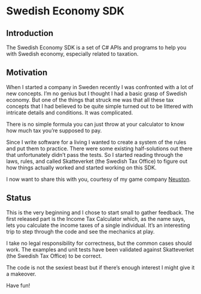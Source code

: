 # Swedish Economy SDK

## Introduction

The Swedish Economy SDK is a set of C# APIs and programs to help you with Swedish economy, especially related to taxation.

## Motivation

When I started a company in Sweden recently I was confronted with a lot of new concepts. I’m no genius but I thought I had a basic grasp of Swedish economy. But one of the things that struck me was that all these tax concepts that I had believed to be quite simple turned out to be littered with intricate details and conditions. It was complicated.

There is no simple formula you can just throw at your calculator to know how much tax you’re supposed to pay.

Since I write software for a living I wanted to create a system of the rules and put them to practice. There were some existing half-solutions out there that unfortunately didn’t pass the tests. So I started reading through the laws, rules, and called Skatteverket (the Swedish Tax Office) to figure out how things actually worked and started working on this SDK.

I now want to share this with you, courtesy of my game company [Neuston](http://www.neuston.io).

## Status

This is the very beginning and I chose to start small to gather feedback. The first released part is the Income Tax Calculator which, as the name says, lets you calculate the income taxes of a single individual. It’s an interesting trip to step through the code and see the mechanics at play.

I take no legal responsibility for correctness, but the common cases should work. The examples and unit tests have been validated against Skatteverket (the Swedish Tax Office) to be correct.

The code is not the sexiest beast but if there’s enough interest I might give it a makeover.

Have fun!
